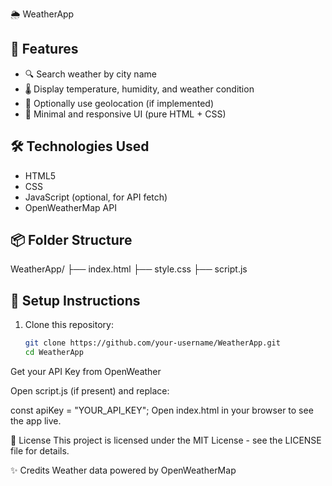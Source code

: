  🌦️ WeatherApp

## 🚀 Features

- 🔍 Search weather by city name
- 🌡️ Display temperature, humidity, and weather condition
- 📍 Optionally use geolocation (if implemented)
- 🧼 Minimal and responsive UI (pure HTML + CSS)

## 🛠️ Technologies Used
- HTML5
- CSS
- JavaScript (optional, for API fetch)
- OpenWeatherMap API

## 📦 Folder Structure

WeatherApp/
├── index.html
├── style.css
├── script.js

## 🔧 Setup Instructions

1. Clone this repository:
   ```bash
   git clone https://github.com/your-username/WeatherApp.git
   cd WeatherApp
Get your API Key from OpenWeather

Open script.js (if present) and replace:

const apiKey = "YOUR_API_KEY";
Open index.html in your browser to see the app live.

📄 License
This project is licensed under the MIT License - see the LICENSE file for details.

✨ Credits
Weather data powered by OpenWeatherMap
